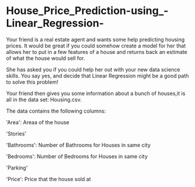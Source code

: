 # House_Price_Prediction-using_-Linear_Regression-

Your friend is a real estate agent and wants some help predicting housing prices. It would be great if you could somehow create a model for her that allows her to put in a few features of a house and returns back an estimate of what the house would sell for.

She has asked you if you could help her out with your new data science skills. You say yes, and decide that Linear Regression might be a good path to solve this problem!

Your friend then gives you some information about a bunch of houses,it is all in the data set: Housing.csv.

The data contains the following columns:

'Area': Areaa of the house 

'Stories'

'Bathrooms': Number of Bathrooms for Houses in same city

'Bedrooms': Number of Bedrooms for Houses in same city

'Parking'

'Price': Price that the house sold at
